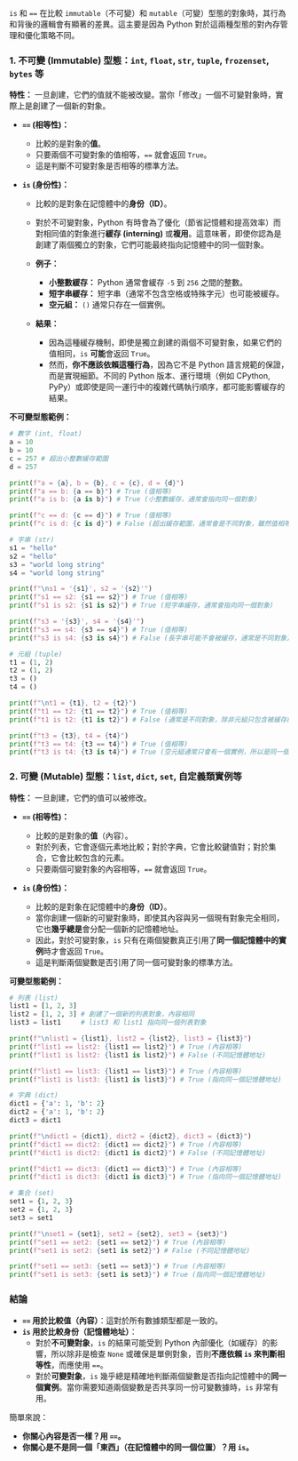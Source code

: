 `is` 和 `==` 在比較 `immutable`（不可變）和 `mutable`（可變）型態的對象時，其行為和背後的邏輯會有顯著的差異。這主要是因為 Python 對於這兩種型態的對內存管理和優化策略不同。

### 1. 不可變 (Immutable) 型態：`int`, `float`, `str`, `tuple`, `frozenset`, `bytes` 等

**特性：** 一旦創建，它們的值就不能被改變。當你「修改」一個不可變對象時，實際上是創建了一個新的對象。

* **`==` (相等性)：**
    * 比較的是對象的**值**。
    * 只要兩個不可變對象的值相等，`==` 就會返回 `True`。
    * 這是判斷不可變對象是否相等的標準方法。

* **`is` (身份性)：**
    * 比較的是對象在記憶體中的**身份（ID）**。
    * 對於不可變對象，Python 有時會為了優化（節省記憶體和提高效率）而對相同值的對象進行**緩存 (interning)** 或**複用**。這意味著，即使你認為是創建了兩個獨立的對象，它們可能最終指向記憶體中的同一個對象。
    * **例子：**
        * **小整數緩存：** Python 通常會緩存 `-5` 到 `256` 之間的整數。
        * **短字串緩存：** 短字串（通常不包含空格或特殊字元）也可能被緩存。
        * **空元組：** `()` 通常只存在一個實例。

    * **結果：**
        * 因為這種緩存機制，即使是獨立創建的兩個不可變對象，如果它們的值相同，`is` **可能**會返回 `True`。
        * 然而，**你不應該依賴這種行為**，因為它不是 Python 語言規範的保證，而是實現細節。不同的 Python 版本、運行環境（例如 CPython, PyPy）或即使是同一運行中的複雜代碼執行順序，都可能影響緩存的結果。

**不可變型態範例：**

```python
# 數字 (int, float)
a = 10
b = 10
c = 257 # 超出小整數緩存範圍
d = 257

print(f"a = {a}, b = {b}, c = {c}, d = {d}")
print(f"a == b: {a == b}") # True (值相等)
print(f"a is b: {a is b}") # True (小整數緩存，通常會指向同一個對象)

print(f"c == d: {c == d}") # True (值相等)
print(f"c is d: {c is d}") # False (超出緩存範圍，通常會是不同對象，雖然值相等)

# 字串 (str)
s1 = "hello"
s2 = "hello"
s3 = "world long string"
s4 = "world long string"

print(f"\ns1 = '{s1}', s2 = '{s2}'")
print(f"s1 == s2: {s1 == s2}") # True (值相等)
print(f"s1 is s2: {s1 is s2}") # True (短字串緩存，通常會指向同一個對象)

print(f"s3 = '{s3}', s4 = '{s4}'")
print(f"s3 == s4: {s3 == s4}") # True (值相等)
print(f"s3 is s4: {s3 is s4}") # False (長字串可能不會被緩存，通常是不同對象)

# 元組 (tuple)
t1 = (1, 2)
t2 = (1, 2)
t3 = ()
t4 = ()

print(f"\nt1 = {t1}, t2 = {t2}")
print(f"t1 == t2: {t1 == t2}") # True (值相等)
print(f"t1 is t2: {t1 is t2}") # False (通常是不同對象，除非元組只包含被緩存的不可變對象，如 `(1,)`)

print(f"t3 = {t3}, t4 = {t4}")
print(f"t3 == t4: {t3 == t4}") # True (值相等)
print(f"t3 is t4: {t3 is t4}") # True (空元組通常只會有一個實例，所以是同一個對象)
```

### 2. 可變 (Mutable) 型態：`list`, `dict`, `set`, 自定義類實例等

**特性：** 一旦創建，它們的值可以被修改。

* **`==` (相等性)：**
    * 比較的是對象的**值**（內容）。
    * 對於列表，它會逐個元素地比較；對於字典，它會比較鍵值對；對於集合，它會比較包含的元素。
    * 只要兩個可變對象的內容相等，`==` 就會返回 `True`。

* **`is` (身份性)：**
    * 比較的是對象在記憶體中的**身份（ID）**。
    * 當你創建一個新的可變對象時，即使其內容與另一個現有對象完全相同，它也**幾乎總是**會分配一個新的記憶體地址。
    * 因此，對於可變對象，`is` 只有在兩個變數真正引用了**同一個記憶體中的實例**時才會返回 `True`。
    * 這是判斷兩個變數是否引用了同一個可變對象的標準方法。

**可變型態範例：**

```python
# 列表 (list)
list1 = [1, 2, 3]
list2 = [1, 2, 3] # 創建了一個新的列表對象，內容相同
list3 = list1     # list3 和 list1 指向同一個列表對象

print(f"\nlist1 = {list1}, list2 = {list2}, list3 = {list3}")
print(f"list1 == list2: {list1 == list2}") # True (內容相等)
print(f"list1 is list2: {list1 is list2}") # False (不同記憶體地址)

print(f"list1 == list3: {list1 == list3}") # True (內容相等)
print(f"list1 is list3: {list1 is list3}") # True (指向同一個記憶體地址)

# 字典 (dict)
dict1 = {'a': 1, 'b': 2}
dict2 = {'a': 1, 'b': 2}
dict3 = dict1

print(f"\ndict1 = {dict1}, dict2 = {dict2}, dict3 = {dict3}")
print(f"dict1 == dict2: {dict1 == dict2}") # True (內容相等)
print(f"dict1 is dict2: {dict1 is dict2}") # False (不同記憶體地址)

print(f"dict1 == dict3: {dict1 == dict3}") # True (內容相等)
print(f"dict1 is dict3: {dict1 is dict3}") # True (指向同一個記憶體地址)

# 集合 (set)
set1 = {1, 2, 3}
set2 = {1, 2, 3}
set3 = set1

print(f"\nset1 = {set1}, set2 = {set2}, set3 = {set3}")
print(f"set1 == set2: {set1 == set2}") # True (內容相等)
print(f"set1 is set2: {set1 is set2}") # False (不同記憶體地址)

print(f"set1 == set3: {set1 == set3}") # True (內容相等)
print(f"set1 is set3: {set1 is set3}") # True (指向同一個記憶體地址)
```

### 結論

* **`==` 用於比較值（內容）**：這對於所有數據類型都是一致的。
* **`is` 用於比較身份（記憶體地址）**：
    * 對於**不可變對象**，`is` 的結果可能受到 Python 內部優化（如緩存）的影響，所以除非是檢查 `None` 或確保是單例對象，否則**不應依賴 `is` 來判斷相等性**，而應使用 `==`。
    * 對於**可變對象**，`is` 幾乎總是精確地判斷兩個變數是否指向記憶體中的**同一個實例**。當你需要知道兩個變數是否共享同一份可變數據時，`is` 非常有用。

簡單來說：
* **你關心內容是否一樣？用 `==`。**
* **你關心是不是同一個「東西」（在記憶體中的同一個位置）？用 `is`。**
